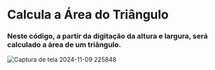 # Calcula a Área do Triângulo
### Neste código, a partir da digitação da altura e largura, será calculado a área de um triângulo.

![Captura de tela 2024-11-09 225848](https://github.com/user-attachments/assets/c1acc732-980e-4706-9fa0-eaacaa438127)
